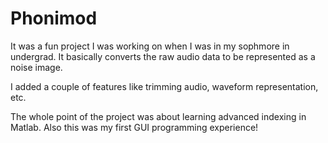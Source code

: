 # Phonimod
It was a fun project I was working on when I was in my sophmore in undergrad. 
It basically converts the raw audio data to be represented as a noise image.

I added a couple of features like trimming audio, waveform representation, etc.

The whole point of the project was about learning advanced indexing in Matlab.
Also this was my first GUI programming experience!
